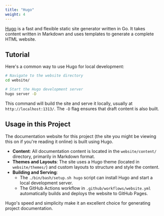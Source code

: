 ```yaml
---
title: "Hugo"
weight: 4
---
```


[Hugo](https://gohugo.io/) is a fast and flexible static site generator written in Go. It takes content written in Markdown and uses templates to generate a complete HTML website.

## Tutorial

Here's a common way to use Hugo for local development:

```bash
# Navigate to the website directory
cd website/

# Start the Hugo development server
hugo server -D
```

This command will build the site and serve it locally, usually at `http://localhost:1313/`. The `-D` flag ensures that draft content is also built.

## Usage in this Project

The documentation website for this project (the site you might be viewing this on if you're reading it online) is built using Hugo.

*   **Content**: All documentation content is located in the `website/content/` directory, primarily in Markdown format.
*   **Themes and Layouts**: The site uses a Hugo theme (located in `website/themes/`) and custom layouts to structure and style the content.
*   **Building and Serving**:
    *   The `./bin/bash/setup.sh hugo` script can install Hugo and start a local development server.
    *   The GitHub Actions workflow in `.github/workflows/website.yml` automatically builds and deploys the website to GitHub Pages.

Hugo's speed and simplicity make it an excellent choice for generating project documentation.
